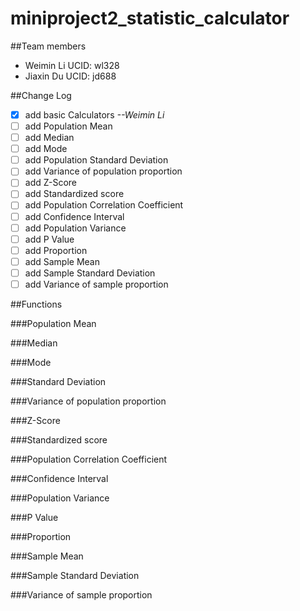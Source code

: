 # miniproject2_statistic_calculator

##Team members
 * Weimin Li UCID: wl328
 * Jiaxin Du UCID: jd688
 
##Change Log

- [x] add basic Calculators _--Weimin Li_
- [ ] add Population Mean
- [ ] add Median
- [ ] add Mode
- [ ] add Population Standard Deviation
- [ ] add Variance of population proportion
- [ ] add Z-Score
- [ ] add Standardized score
- [ ] add Population Correlation Coefficient
- [ ] add Confidence Interval
- [ ] add Population Variance
- [ ] add P Value
- [ ] add Proportion
- [ ] add Sample Mean
- [ ] add Sample Standard Deviation
- [ ] add Variance of sample proportion

##Functions

###Population Mean


###Median


###Mode


###Standard Deviation


###Variance of population proportion


###Z-Score


###Standardized score


###Population Correlation Coefficient


###Confidence Interval


###Population Variance


###P Value


###Proportion


###Sample Mean


###Sample Standard Deviation


###Variance of sample proportion